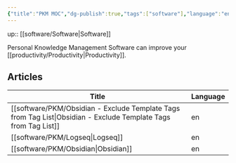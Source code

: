 ```yaml
---
{"title":"PKM MOC","dg-publish":true,"tags":["software"],"language":"en","permalink":"/software/pkm/pkm/","dgPassFrontmatter":true}
---
```


up:: [[software/Software\|Software]]

Personal Knowledge Management Software can improve your [[productivity/Productivity\|Productivity]].


## Articles

| Title                                                                                                              | Language |
| ------------------------------------------------------------------------------------------------------------------ | -------- |
| [[software/PKM/Obsidian - Exclude Template Tags from Tag List\|Obsidian - Exclude Template Tags from Tag List]] | en       |
| [[software/PKM/Logseq\|Logseq]]                                                                                 | en       |
| [[software/PKM/Obsidian\|Obsidian]]                                                                             | en       |

